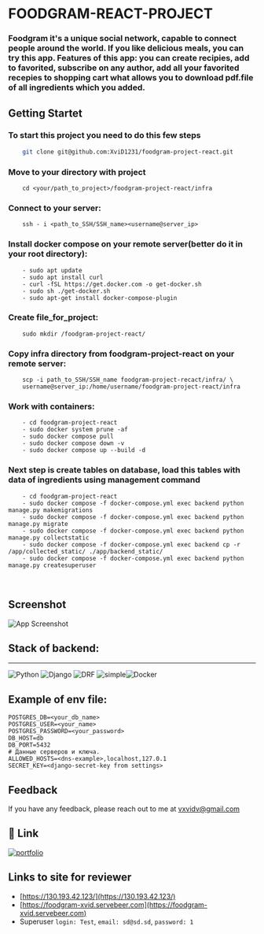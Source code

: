 
# FOODGRAM-REACT-PROJECT

### Foodgram it's a unique social network, capable to connect people around the world. If you like delicious meals, you can try this app. Features of this app: you can create recipies, add to favorited, subscribe on any author, add all your favorited recepies to shopping cart what allows you to download pdf.file of all ingredients which you added. 


## Getting Startet

### To start this project you need to do this few steps

```bash
    git clone git@github.com:XviD1231/foodgram-project-react.git
```
### Move to your directory with project
```
    cd <your/path_to_project>/foodgram-project-react/infra
```
### Connect to your server:
```
    ssh - i <path_to_SSH/SSH_name><username@server_ip>
```
### Install docker compose on your remote server(better do it in your root directory):
~~~
    - sudo apt update
    - sudo apt install curl
    - curl -fSL https://get.docker.com -o get-docker.sh
    - sudo sh ./get-docker.sh
    - sudo apt-get install docker-compose-plugin 
~~~
### Create file_for_project:
~~~
    sudo mkdir /foodgram-project-react/
~~~
### Copy infra directory from foodgram-project-react on your remote server:
~~~
    scp -i path_to_SSH/SSH_name foodgram-project-recact/infra/ \
    username@server_ip:/home/username/foodgram-project-react/infra
~~~
### Work with containers:
~~~
    - cd foodgram-project-react
    - sudo docker system prune -af
    - sudo docker compose pull
    - sudo docker compose down -v
    - sudo docker compose up --build -d
~~~
### Next step is create tables on database, load this tables with data of ingredients using management command
~~~
    - cd foodgram-project-react
    - sudo docker compose -f docker-compose.yml exec backend python manage.py makemigrations
    - sudo docker compose -f docker-compose.yml exec backend python manage.py migrate
    - sudo docker compose -f docker-compose.yml exec backend python manage.py collectstatic
    - sudo docker compose -f docker-compose.yml exec backend cp -r /app/collected_static/ ./app/backend_static/
    - sudo docker compose -f docker-compose.yml exec backend python manage.py createsuperuser
~~~

​

## Screenshot

![App Screenshot](https://pictures.s3.yandex.net/resources/S16_01_1692340098.png)


## Stack of backend:
___
![Python](https://img.shields.io/badge/Python%20-3.9-blueviolet) ![Django](https://img.shields.io/badge/Django%20-3.2-blueviolet) ![DRF](https://img.shields.io/badge/DjangoRestFramework-3.12.4-blueviolet) ![simple](https://img.shields.io/badge/DjangoRestFramework--simplejwt-5.2.2-blueviolet)![Docker](https://img.shields.io/badge/Docker-Desktop-red)

## Example of env file:
~~~
POSTGRES_DB=<your_db_name>
POSTGRES_USER=<your_name>
POSTGRES_PASSWORD=<your_password>
DB_HOST=db
DB_PORT=5432
# Данные серверов и ключа.
ALLOWED_HOSTS=<dns-example>,localhost,127.0.1
SECRET_KEY=<django-secret-key from settings>
~~~
## Feedback

If you have any feedback, please reach out to me at vxvidv@gmail.com



## 🔗 Link
[![portfolio](https://img.shields.io/badge/my_portfolio-000?style=for-the-badge&logo=ko-fi&logoColor=white)](https://github.com/XviD1231?tab=repositories)


## Links to site for reviewer
 - [https://130.193.42.123/](https://130.193.42.123/)
 - [https://foodgram-xvid.servebeer.com](https://foodgram-xvid.servebeer.com)
 - Superuser ```login: Test```, ```email: sd@sd.sd```, ```password: 1```
